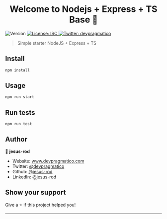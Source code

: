 <h1 align="center">Welcome to Nodejs + Express + TS Base 👋</h1>
<p>
  <img alt="Version" src="https://img.shields.io/badge/version-0.0.1-blue.svg?cacheSeconds=2592000" />
  <a href="#" target="_blank">
    <img alt="License: ISC" src="https://img.shields.io/badge/License-ISC-yellow.svg" />
  </a>
  <a href="https://twitter.com/devpragmatico" target="_blank">
    <img alt="Twitter: devpragmatico" src="https://img.shields.io/twitter/follow/devpragmatico.svg?style=social" />
  </a>
</p>

> Simple starter NodeJS + Express + TS 

## Install

```sh
npm install
```

## Usage

```sh
npm run start
```

## Run tests

```sh
npm run test
```

## Author

👤 **jesus-rod**

* Website: www.devpragmatico.com
* Twitter: [@devpragmatico](https://twitter.com/devpragmatico)
* Github: [@jesus-rod](https://github.com/jesus-rod)
* LinkedIn: [@jesus-rod](https://linkedin.com/in/jesus-rod)

## Show your support

Give a ⭐️ if this project helped you!

***
